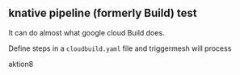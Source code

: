 ## knative pipeline (formerly Build) test

It can do almost what google cloud Build does.

Define steps in a `cloudbuild.yaml` file and triggermesh will process

aktion8
